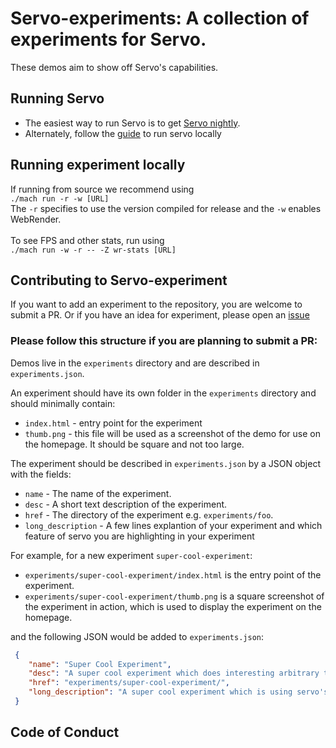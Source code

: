 # Servo-experiments: A collection of experiments for Servo.

These demos aim to show off Servo's capabilities.

## Running Servo
* The easiest way to run Servo is to get [Servo nightly](http://download.servo.org).
* Alternately, follow the [guide](https://github.com/servo/servo#readme) to run servo locally


## Running experiment locally
If running from source we recommend using <br />
`./mach run -r -w [URL]` <br />
The `-r` specifies to use the version compiled for release and the `-w` enables WebRender.
<br /><br />
To see FPS and other stats, run using <br />
`./mach run -w -r -- -Z wr-stats [URL]`


## Contributing to Servo-experiment
If you want to add an experiment to the repository, you are welcome to submit a PR. Or if you have an idea for experiment, please open an [issue](https://github.com/servo/servo-experiments/issues)


### Please follow this structure if you are planning to submit a PR:
Demos live in the `experiments` directory and are described in `experiments.json`.

An experiment should have its own folder in the `experiments` directory and should minimally contain:
* `index.html` - entry point for the experiment
* `thumb.png` - this file will be used as a screenshot of the demo for use on the homepage.  It should be square and not too large.

The experiment should be described in `experiments.json` by a JSON object with the fields:
* `name` - The name of the experiment.
* `desc` - A short text description of the experiment.
* `href` - The directory of the experiment e.g. `experiments/foo`.
* `long_description` - A few lines explantion of your experiment and which feature of servo you are highlighting in your experiment

For example, for a new experiment `super-cool-experiment`:
* `experiments/super-cool-experiment/index.html` is the entry point of the experiment.
* `experiments/super-cool-experiment/thumb.png` is a square screenshot of the experiment in action, which is used to display the experiment on the homepage.

and the following JSON would be added to `experiments.json`:
 ```JSON
  {
     "name": "Super Cool Experiment",
     "desc": "A super cool experiment which does interesting arbitrary things.",
     "href": "experiments/super-cool-experiment/",
     "long_description": "A super cool experiment which is using servo's xyz feature to xyz things..."
  }
  ```

## Code of Conduct